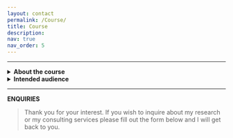 ```yaml
---
layout: contact
permalink: /Course/
title: Course
description: 
nav: true
nav_order: 5
---
```


----

<details>
<summary><b>About the course</b></summary>

_Markdown is valid, but add empty lines to separate from the HTML tags._

  1. Foo
  2. Bar

</details>

<details>
<summary><b>Intended audience</b></summary>

_Markdown is valid, but add empty lines to separate from the HTML tags._

  1. Foo
  2. Bar

</details>


----
**ENQUIRIES**

> Thank you for your interest. If you wish to inquire about my research or my consulting services please fill out the form below and I will get back to you.
